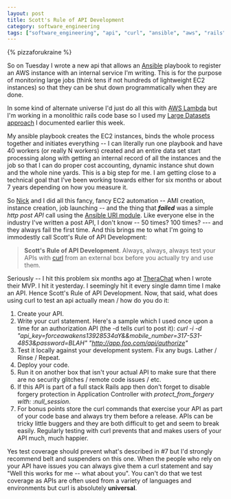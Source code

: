 ```yaml
---
layout: post
title: Scott's Rule of API Development
category: software_engineering
tags: ["software_engineering", "api", "curl", "ansible", "aws", "rails"]
---
```

{% pizzaforukraine  %}

So on Tuesday I wrote a new api that allows an [Ansible](https://www.ansible.com/) playbook to register an AWS instance with an internal service I'm writing.  This is for the purpose of monitoring large jobs (think tens if not hundreds of lightweight EC2 instances) so that they can be shut down programmatically when they are done.  

In some kind of alternate universe I'd just do all this with [AWS Lambda](https://aws.amazon.com/lambda/) but I'm working in a monolithic rails code base so I used my [Large Datasets approach](https://fuzzygroup.github.io/blog/rails/2017/01/03/processing-large-datasets-on-aws-using-ruby-rails-and-sidekiq.html) I documented earlier this week.  

My ansible playbook creates the EC2 instances, binds the whole process together and initiates everything -- I can literally run one playbook and have 40 workers (or really N workers) created and an entire data set start processing along with getting an internal record of all the instances and the job so that I can do proper cost accounting, dynamic instance shut down and the whole nine yards.  This is a big step for me.  I am getting close to a technical goal that I've been working towards either for six months or about 7 years depending on how you measure it.

So [Nick](http://nickjanetaks.com/) and I did all this fancy, fancy EC2 automation -- AMI creation, instance creation, job launching -- and the thing that ***failed*** was a simple *http post API* call using the [Ansible URI module](http://docs.ansible.com/ansible/uri_module.html).  Like everyone else in the industry I've written a post API, I don't know -- 50 times? 100 times? --- and they always fail the first time.  And this brings me to what I'm going to immodestly call Scott's Rule of API Development:

> **Scott's Rule of API Development**.  Always, always, always test your APIs with [curl](https://curl.haxx.se/) from an external box before you actually try and use them.

Seriously -- I hit this problem six months ago at [TheraChat](http://www.therachat.io) when I wrote their MVP.  I hit it yesterday.  I seemingly hit it every single damn time I make an API.  Hence Scott's Rule of API Development.  Now, that said, what does using curl to test an api actually mean / how do you do it:

1.  Create your API.  
2.  Write your curl statement. Here's a sample which I used once upon a time for an authorization API (the -d tells curl to post it): *curl -i -d "api_key=forceawakens13928534aY&&mobile_number=317-531-4853&password=BLAH" "http://app.foo.com/api/authorize"*
3.  Test it locally against your development system.  Fix any bugs.  Lather / Rinse / Repeat.
4.  Deploy your code.
5.  Run it on another box that isn't your actual API to make sure that there are no security glitches / remote code issues / etc.
6.  If this API is part of a full stack Rails app then don't forget to disable forgery protection in Application Controller with *protect_from_forgery with: :null_session*.
7.  For bonus points store the curl commands that exercise your API as part of your code base and always try them before a release.  APIs can be tricky little buggers and they are both difficult to get and seem to break easily.  Regularly testing with curl prevents that and makes users of your API much, much happier.

Yes test coverage should prevent what's described in #7 but I'd strongly recommend belt and suspenders on this one.  When the people who rely on your API have issues you can always give them a curl statement and say "Well this works for me -- what about you".  You can't do that we test coverage as APIs are often used from a variety of languages and environments but curl is absolutely **universal**.
